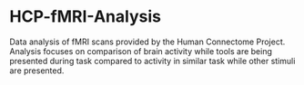 # HCP-fMRI-Analysis
Data analysis of fMRI scans provided by the Human Connectome Project. Analysis focuses on comparison of brain activity while tools are being presented during task compared to activity in similar task while other stimuli are presented.
